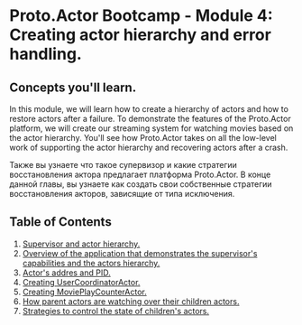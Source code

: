 # Proto.Actor Bootcamp - Module 4: Creating actor hierarchy and error handling.

## Concepts you'll learn.

In this module, we will learn how to create a hierarchy of actors and how to restore actors after a failure. To demonstrate the features of the Proto.Actor platform, we will create our streaming system for watching movies based on the actor hierarchy. You'll see how Proto.Actor takes on all the low-level work of supporting the actor hierarchy and recovering actors after a crash. 

Также вы узнаете что такое супервизор и какие стратегии восстановления актора предлагает платформа Proto.Actor. В конце данной главы, вы узнаете как  создать свои собственные стратегии восстановления акторов, зависящие от типа исключения.

## Table of Contents

1. [Supervisor and actor hierarchy.](lesson-1)
2. [Overview of the application that demonstrates the supervisor's capabilities and the actors hierarchy.](lesson-2)
3. [Actor's addres and PID.](lesson-3)
4. [Creating UserCoordinatorActor.](lesson-4)
5. [Creating MoviePlayCounterActor.](lesson-5)
6. [How parent actors are watching over their children actors.](lesson-6)
7. [Strategies to control the state of children's actors.](lesson-7)


